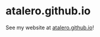 # atalero.github.io
See my website at <a href='atalero.github.io' target="blank">atalero.github.io</a>!
